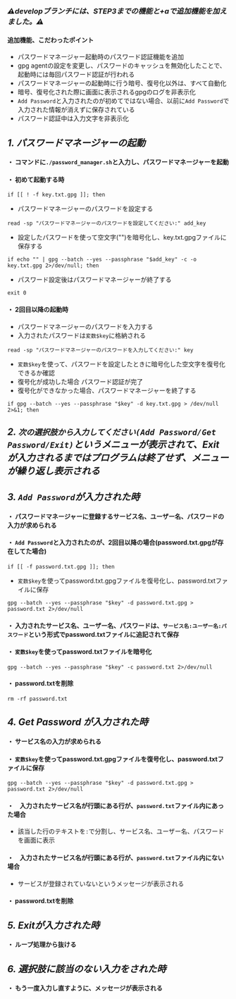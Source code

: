 ### ***⚠️developブランチには、STEP3までの機能と+aで追加機能を加えました。⚠️***

#### 追加機能、こだわったポイント
 - パスワードマネージャー起動時のパスワード認証機能を追加
 - gpg agentの設定を変更し、パスワードのキャッシュを無効化したことで、起動時には毎回パスワード認証が行われる
 - パスワードマネージャーの起動時に行う暗号、復号化以外は、すべて自動化
 - 暗号、復号化された際に画面に表示されるgpgのログを非表示化
 - `Add Password`と入力されたのが初めてではない場合、以前に`Add Password`で入力された情報が消えずに保存されている
 - パスワード認証中は入力文字を非表示化

## ***1. パスワードマネージャーの起動*** 
#### ・ コマンドに`./password_manager.sh`と入力し、パスワードマネージャーを起動

#### ・ 初めて起動する時
```
if [[ ! -f key.txt.gpg ]]; then
```
 - パスワードマネージャーのパスワードを設定する
```
read -sp "パスワードマネージャーのパスワードを設定してください:" add_key
```
 - 設定したパスワードを使って空文字("")を暗号化し、key.txt.gpgファイルに保存する
```
if echo "" | gpg --batch --yes --passphrase "$add_key" -c -o key.txt.gpg 2>/dev/null; then
```
 - パスワード設定後はパスワードマネージャーが終了する
```
exit 0
```

#### ・ 2回目以降の起動時
 - パスワードマネージャーのパスワードを入力する
  - 入力されたパスワードは`変数$key`に格納される 
```
read -sp "パスワードマネージャーのパスワードを入力してください:" key
```
 - `変数$key`を使って、パスワードを設定したときに暗号化した空文字を復号化できるか確認
  - 復号化が成功した場合 パスワード認証が完了
  - 復号化ができなかった場合、パスワードマネージャーを終了する
   
```
if gpg --batch --yes --passphrase "$key" -d key.txt.gpg > /dev/null 2>&1; then
```
   
 
## ***2. `次の選択肢から入力してください(Add Password/Get Password/Exit)`というメニューが表示されて、Exit が入力されるまではプログラムは終了せず、メニューが繰り返し表示される***

## ***3. `Add Password`が入力された時***

#### ・ パスワードマネージャーに登録するサービス名、ユーザー名、パスワードの入力が求められる

#### ・ `Add Password`と入力されたのが、2回目以降の場合(password.txt.gpgが存在してた場合)
```
if [[ -f password.txt.gpg ]]; then
```
 - `変数$key`を使ってpassword.txt.gpgファイルを復号化し、password.txtファイルに保存
```
gpg --batch --yes --passphrase "$key" -d password.txt.gpg > password.txt 2>/dev/null
```
#### ・ 入力されたサービス名、ユーザー名、パスワードは、`サービス名:ユーザー名:パスワード`という形式でpassword.txtファイルに追記されて保存

#### ・ `変数$key`を使ってpassword.txtファイルを暗号化
```
gpg --batch --yes --passphrase "$key" -c password.txt 2>/dev/null
```
#### ・ password.txtを削除
```
rm -rf password.txt
```

## ***4. Get Password が入力された時***

#### ・ サービス名の入力が求められる

#### ・ `変数$key`を使ってpassword.txt.gpgファイルを復号化し、password.txtファイルに保存
`
gpg --batch --yes --passphrase "$key" -d password.txt.gpg > password.txt 2>/dev/null
`
#### ・　入力されたサービス名が行頭にある行が、`password.txt`ファイル内にあった場合

 - 該当した行のテキストを`:`で分割し、サービス名、ユーザー名、パスワードを画面に表示
   
#### ・　入力されたサービス名が行頭にある行が、`password.txt`ファイル内にない場合
 - サービスが登録されていないというメッセージが表示される

#### ・ password.txtを削除

## ***5. Exitが入力された時***

#### ・ ループ処理から抜ける


## ***6. 選択肢に該当のない入力をされた時***

 #### ・ もう一度入力し直すように、メッセージが表示される























































































